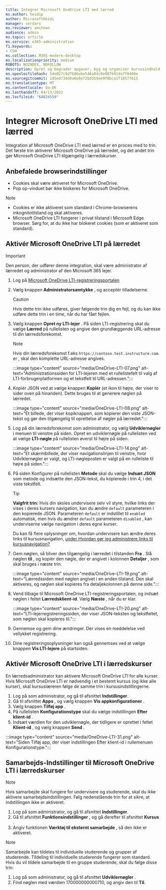 ```yaml
---
title: Integrer Microsoft OneDrive LTI med lærred
ms.author: heidip
author: MicrosoftHeidi
manager: serdars
ms.reviewer: amitman
audience: admin
ms.topic: article
ms.service: o365-administration
f1.keywords:
- CSH
ms.collection: M365-modern-desktop
ms.localizationpriority: medium
ROBOTS: NOINDEX, NOFOLLOW
description: Opret og begrader opgaver, byg og organiser kursusindhold, og samarbejd om filer i realtid med den nye Microsoft OneDrive Learning Tools Interoperability App for Canvas.
ms.openlocfilehash: 5de027c9d7606ebe546a8dc8e087b91da7f0400e
ms.sourcegitcommit: 195e4734d9a6e8e72bd355ee9f8bca1f18577615
ms.translationtype: MT
ms.contentlocale: da-DK
ms.lasthandoff: 04/13/2022
ms.locfileid: "64824558"
---
```

# <a name="integrate-microsoft-onedrive-lti-with-canvas"></a>Integrer Microsoft OneDrive LTI med lærred

Integration af Microsoft OneDrive LTI med lærred er en proces med to trin. Det første trin aktiverer Microsoft OneDrive på lærredet, og det andet trin gør Microsoft OneDrive LTI tilgængelig i lærredskurser.

## <a name="recommended-browser-settings"></a>Anbefalede browserindstillinger

- Cookies skal være aktiveret for Microsoft OneDrive.
- Pop op-vinduet bør ikke blokeres for Microsoft OneDrive.

> [!NOTE]
>
> - Cookies er ikke aktiveret som standard i Chrome-browserens inkognitotilstand og skal aktiveres.
> - Microsoft OneDrive LTI fungerer i privat tilstand i Microsoft Edge browser. Sørg for, at du ikke har blokeret cookies (som er aktiveret som standard).

## <a name="enable-microsoft-onedrive-lti-in-canvas"></a>Aktivér Microsoft OneDrive LTI på lærredet

> [!IMPORTANT]
> Den person, der udfører denne integration, skal være administrator af lærredet og administrator af den Microsoft 365 lejer.

1. Log på <a href="https://onedrivelti.microsoft.com/admin" target="_blank">Microsoft OneDrive LTI-registreringsportalen</a>
2. Vælg knappen **Administratorsamtykke** , og acceptér tilladelserne.

   > [!CAUTION]
   > Hvis dette trin ikke udføres, giver følgende trin dig en fejl, og du kan ikke udføre dette trin i en time, når du har fået fejlen.

3. Vælg knappen **Opret ny LTI-lejer** . På siden LTI-registrering skal du vælge **Lærred** på rullelisten og angive den grundlæggende URL-adresse til din lærredsforekomst.

   > [!NOTE]
   > Hvis din lærredsforekomst f.eks `https://contoso.test.instructure.com`. er , skal den komplette URL-adresse angives.

   :::image type="content" source="media/OneDrive-LTI-07.png" alt-text="Administrationssiden for LTI-lejeren med et rullelistefelt til valg af LTI-forbrugerplatformen og et tekstfelt til URL-adressen.":::

4. Kopiér JSON ved at vælge knappen **Kopiér** (et ikon til højre, der viser to sider oven på hinanden). Dette bruges til at generere nøglen på lærredet.

   :::image type="content" source="media/OneDrive-LTI-08.png" alt-text="Et billede, der viser kopiknappen, som kopierer den viste JSON-tekst og gør den tilgængelig til oprettelse af nøgler på lærredet.":::

5. Log på din lærredsforekomst som administrator, og vælg **Udviklernøgler** i menuen til venstre på siden. Opret en udviklernøgle på rullelisten ved at vælge **LTI-nøgle** på rullelisten øverst til højre på siden.

   :::image type="content" source="media/OneDrive-LTI-14.png" alt-text="Et skærmbillede, der viser navigationslinjen til venstre, hvor Udviklernøgler er valgt, og LTI-nøgleposten er valgt på en rulleliste til højre på siden.":::

6. På siden Konfigurer på rullelisten **Metode** skal du vælge **Indsæt JSON** som metode og indsætte den JSON-tekst, du kopierede i trin 4, i det viste tekstfelt.

    > [!TIP]
    > **Valgfrit trin:** Hvis din skoles undervisere selv vil styre, hvilke links der vises i deres kursers navigation, kan du ændre ``default`` parameteren i den kopierede JSON. Parameteren ``default`` er indstillet til ``enabled`` automatisk, men hvis du ændrer ``default`` parameteren ``disabled`` , kan underviserne vælge navigation i deres egne kurser.
    >
    > Du kan få flere oplysninger om, hvordan undervisere kan ændre deres links til kursusnavigation, [under Hvordan gør jeg administrere links til kursusnavigation?](https://community.canvaslms.com/t5/Instructor-Guide/How-do-I-manage-Course-Navigation-links/ta-p/1020)

7. Gem nøglen, så bliver den tilgængelig i lærredet i tilstanden **Fra** . Slå nøglen **til** , og kopiér den nøgle, der er angivet i kolonnen **Detaljer** , som skal bruges i næste trin.

   :::image type="content" source="media/OneDrive-LTI-19.png" alt-text="Lærredssiden med nøglen angivet i en anden tilstand. Den skal aktiveres, og nøglen skal kopieres fra detaljekolonnen på denne side.":::

8. Vend tilbage til Microsoft OneDrive LTI-registreringsportalen, og indsæt nøglen i feltet **Lærredsklient-id**. Vælg **Næste** , når du er klar.

   :::image type="content" source="media/OneDrive-LTI-20.png" alt-text="LTI-lejerregistreringssiden, der viser JSON-teksten og tekstfeltet, som nøglen skal kopieres til.":::

9. Gennemse og gem dine ændringer. Der vises en meddelelse ved vellykket registrering.
10. Dine registreringsoplysninger kan også gennemses ved at vælge knappen **Vis LTI-lejere** på startsiden.

## <a name="enable-microsoft-onedrive-lti-in-canvas-courses"></a>Aktivér Microsoft OneDrive LTI i lærredskurser

En lærredsadministrator kan aktivere Microsoft OneDrive LTI for alle kurser. Hvis Microsoft OneDrive LTI er nødvendig i et bestemt kursus (og ikke alle kurser), skal kursuslæreren følge de samme trin i kursusindstillingerne.

1. Log på som administrator, og gå til afsnittet **Indstillinger**.
2. Gå til afsnittet **Apps** , og vælg knappen **Vis appkonfigurationer** .
3. Vælg knappen **Tilføj app** .
4. På rullelisten **Konfigurationstype** skal du vælge indstillingen **Efter klient-id** .
5. Indsæt værdien for den udviklernøgle, der tidligere er oprettet i feltet **Klient-id** , og vælg knappen **Send** .

:::image type="content" source="media/OneDrive-LTI-31.png" alt-text="Siden Tilføj app, der viser indstillingen Efter klient-id i rullemenuen Konfigurationstype.":::

## <a name="collaboration-settings-for-microsoft-onedrive-lti-in-canvas-courses"></a>Samarbejds-Indstillinger til Microsoft OneDrive LTI i lærredskurser

> [!NOTE]
> Hvis samarbejde skal fungere for undervisere og studerende, skal du ikke aktivere samarbejdsindstillingen. Følg nedenstående trin for at sikre, at indstillingen ikke er aktiveret.

1. Log på som administrator, og gå til afsnittet **Indstillinger**.
1. Gå til afsnittet **Funktionsindstillinger** , og gå derefter til afsnittet **Kursus** .
1. Angiv funktionen **Værktøj til eksternt samarbejde** , så den ikke er aktiveret.

> [!NOTE]
> Samarbejde kan tildeles til individuelle studerende og grupper af studerende. Tildeling til individuelle studerende fungerer som standard. Hvis du vil tildele samarbejde til en gruppe studerende, skal du følge disse trin:

1. Log på som administrator, og gå til afsnittet **Udviklernøgler** .
1. Find nøglen med værdien 170000000000710, og angiv den til **Til**.
